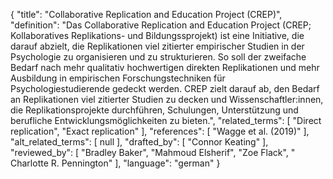 {
    "title": "Collaborative Replication and Education Project (CREP)",
    "definition": "Das Collaborative Replication and Education Project (CREP; Kollaboratives Replikations- und Bildungssprojekt) ist eine Initiative, die darauf abzielt, die Replikationen viel zitierter empirischer Studien in der Psychologie zu organisieren und zu strukturieren. So soll der zweifache Bedarf nach mehr qualitativ hochwertigen direkten Replikationen und mehr Ausbildung in empirischen Forschungstechniken für Psychologiestudierende gedeckt werden. CREP zielt darauf ab, den Bedarf an Replikationen viel zitierter Studien zu decken und Wissenschaftler:innen, die Replikationsprojekte durchführen, Schulungen, Unterstützung und berufliche Entwicklungsmöglichkeiten zu bieten.",
    "related_terms": [
        "Direct replication",
        "Exact replication"
    ],
    "references": [
        "Wagge et al. (2019)"
    ],
    "alt_related_terms": [
        null
    ],
    "drafted_by": [
        "Connor Keating"
    ],
    "reviewed_by": [
        "Bradley Baker",
        "Mahmoud Elsherif",
        "Zoe Flack",
        " Charlotte R. Pennington"
    ],
    "language": "german"
}